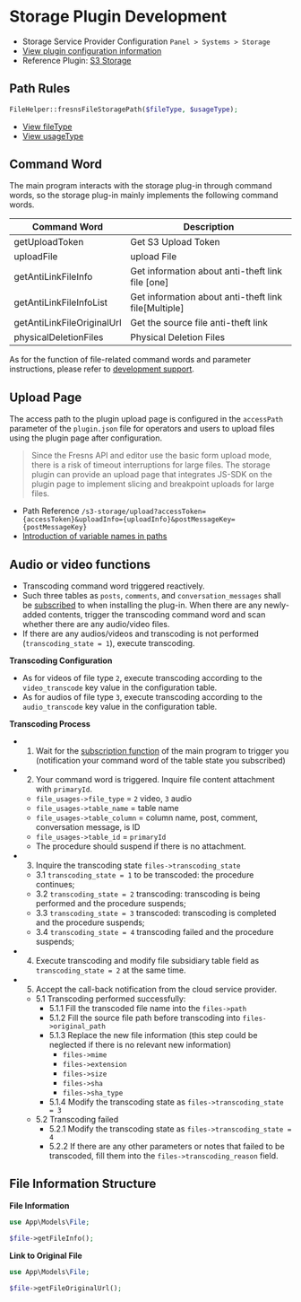 # Storage Plugin Development

- Storage Service Provider Configuration `Panel > Systems > Storage`
- [View plugin configuration information](../configs/panel/storage.md)
- Reference Plugin: [S3 Storage](https://github.com/fresns/plugins/tree/3.x/S3Storage)

## Path Rules

```php
FileHelper::fresnsFileStoragePath($fileType, $usageType);
```

- [View fileType](../database/numbered-description.md#file-type)
- [View usageType](../database/numbered-description.md#type-of-file-usage)

## Command Word

The main program interacts with the storage plug-in through command words, so the storage plug-in mainly implements the following command words.

| Command Word | Description |
| --- | --- |
| getUploadToken | Get S3 Upload Token |
| uploadFile | upload File |
| getAntiLinkFileInfo | Get information about anti-theft link file [one] |
| getAntiLinkFileInfoList | Get information about anti-theft link file[Multiple] |
| getAntiLinkFileOriginalUrl | Get the source file anti-theft link |
| physicalDeletionFiles | Physical Deletion Files |

As for the function of file-related command words and parameter instructions, please refer to [development support](../supports/cmd-words/file.md).

## Upload Page

The access path to the plugin upload page is configured in the `accessPath` parameter of the `plugin.json` file for operators and users to upload files using the plugin page after configuration.

> Since the Fresns API and editor use the basic form upload mode, there is a risk of timeout interruptions for large files. The storage plugin can provide an upload page that integrates JS-SDK on the plugin page to implement slicing and breakpoint uploads for large files.

- Path Reference `/s3-storage/upload?accessToken={accessToken}&uploadInfo={uploadInfo}&postMessageKey={postMessageKey}`
- [Introduction of variable names in paths](https://docs.fresns.com/clients/reference/callback/variables.html)

## Audio or video functions

- Transcoding command word triggered reactively.
- Such three tables as `posts`, `comments`, and `conversation_messages` shall be [subscribed](functions.md) to when installing the plug-in. When there are any newly-added contents, trigger the transcoding command word and scan whether there are any audio/video files.
- If there are any audios/videos and transcoding is not performed (`transcoding_state = 1`), execute transcoding.

**Transcoding Configuration**

- As for videos of file type `2`, execute transcoding according to the `video_transcode` key value in the configuration table.
- As for audios of file type `3`, execute transcoding according to the `audio_transcode` key value in the configuration table.

**Transcoding Process**

- 1. Wait for the [subscription function](functions.md) of the main program to trigger you (notification your command word of the table state you subscribed)
- 2. Your command word is triggered. Inquire file content attachment with `primaryId`. 
    - `file_usages->file_type` = `2` video, `3` audio
    - `file_usages->table_name` = table name
    - `file_usages->table_column` = column name, post, comment, conversation message, is ID
    - `file_usages->table_id` = `primaryId`
    - The procedure should suspend if there is no attachment.
- 3. Inquire the transcoding state `files->transcoding_state`
    - 3.1 `transcoding_state = 1` to be transcoded: the procedure continues;
    - 3.2 `transcoding_state = 2` transcoding: transcoding is being performed and the procedure suspends;
    - 3.3 `transcoding_state = 3` transcoded: transcoding is completed and the procedure suspends;
    - 3.4 `transcoding_state = 4` transcoding failed and the procedure suspends;
- 4. Execute transcoding and modify file subsidiary table field as `transcoding_state = 2` at the same time.
- 5. Accept the call-back notification from the cloud service provider.
    - 5.1 Transcoding performed successfully:
        - 5.1.1 Fill the transcoded file name into the `files->path`
        - 5.1.2 Fill the source file path before transcoding into `files->original_path`
        - 5.1.3 Replace the new file information (this step could be neglected if there is no relevant new information)
            - `files->mime`
            - `files->extension`
            - `files->size`
            - `files->sha`
            - `files->sha_type`
        - 5.1.4 Modify the transcoding state as `files->transcoding_state = 3`
    - 5.2 Transcoding failed
        - 5.2.1 Modify the transcoding state as `files->transcoding_state = 4`
        - 5.2.2 If there are any other parameters or notes that failed to be transcoded, fill them into the `files->transcoding_reason` field.

## File Information Structure

**File Information**

```php
use App\Models\File;

$file->getFileInfo();
```

**Link to Original File**

```php
use App\Models\File;

$file->getFileOriginalUrl();
```
